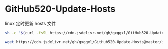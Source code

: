 # GitHub520-Update-Hosts

linux 定时更新 hosts 文件

```bash
sh -c "$(curl -fsSL https://cdn.jsdelivr.net/gh/gxggxl/GitHub520-Update-Hosts@master/install.sh)"
```

```bash
wget https://cdn.jsdelivr.net/gh/gxggxl/GitHub520-Update-Hosts@master/install.sh && chmod 700 install.sh && bash install.sh
```

